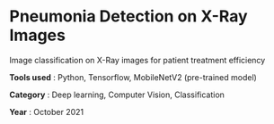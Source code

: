 # Pneumonia Detection on X-Ray Images
Image classification on X-Ray images for patient treatment efficiency

**Tools used** : Python, Tensorflow, MobileNetV2 (pre-trained model)

**Category** : Deep learning, Computer Vision, Classification

**Year** : October 2021
